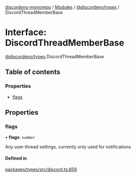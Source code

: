 [discordeno-monorepo](../README.md) / [Modules](../modules.md) / [@discordeno/types](../modules/discordeno_types.md) / DiscordThreadMemberBase

# Interface: DiscordThreadMemberBase

[@discordeno/types](../modules/discordeno_types.md).DiscordThreadMemberBase

## Table of contents

### Properties

- [flags](discordeno_types.DiscordThreadMemberBase.md#flags)

## Properties

### flags

• **flags**: `number`

Any user-thread settings, currently only used for notifications

#### Defined in

[packages/types/src/discord.ts:859](https://github.com/deepsarda/discordeno/blob/c6dc30bb/packages/types/src/discord.ts#L859)
